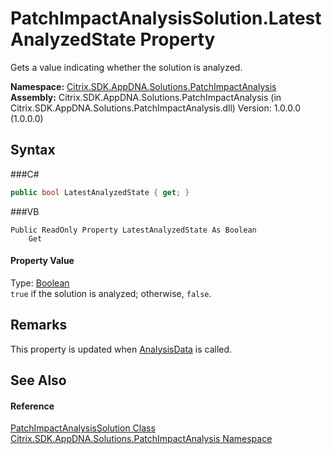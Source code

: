 # PatchImpactAnalysisSolution.LatestAnalyzedState Property 
 

Gets a value indicating whether the solution is analyzed.

**Namespace:**&nbsp;<a href="N_Citrix_SDK_AppDNA_Solutions_PatchImpactAnalysis">Citrix.SDK.AppDNA.Solutions.PatchImpactAnalysis</a><br />**Assembly:**&nbsp;Citrix.SDK.AppDNA.Solutions.PatchImpactAnalysis (in Citrix.SDK.AppDNA.Solutions.PatchImpactAnalysis.dll) Version: 1.0.0.0 (1.0.0.0)

## Syntax

###C#
```csharp
public bool LatestAnalyzedState { get; }
```

###VB
```vbnet
Public ReadOnly Property LatestAnalyzedState As Boolean
	Get
```


#### Property Value
Type: <a href="http://msdn2.microsoft.com/en-us/library/a28wyd50" target="_blank">Boolean</a><br />`true` if the solution is analyzed; otherwise, `false`.

## Remarks
This property is updated when <a href="P_Citrix_SDK_AppDNA_Solutions_PatchImpactAnalysis_PatchImpactAnalysisSolution_AnalysisData">AnalysisData</a> is called.

## See Also


#### Reference
<a href="T_Citrix_SDK_AppDNA_Solutions_PatchImpactAnalysis_PatchImpactAnalysisSolution">PatchImpactAnalysisSolution Class</a><br /><a href="N_Citrix_SDK_AppDNA_Solutions_PatchImpactAnalysis">Citrix.SDK.AppDNA.Solutions.PatchImpactAnalysis Namespace</a><br />
